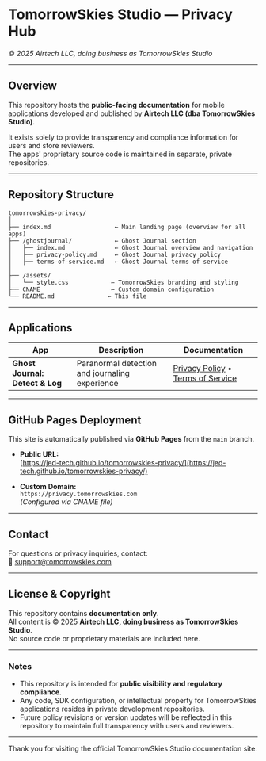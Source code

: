 # TomorrowSkies Studio — Privacy Hub

_© 2025 Airtech LLC, doing business as TomorrowSkies Studio_

---

## Overview

This repository hosts the **public-facing documentation** for mobile applications developed and published by **Airtech LLC (dba TomorrowSkies Studio)**.

It exists solely to provide transparency and compliance information for users and store reviewers.  
The apps' proprietary source code is maintained in separate, private repositories.

---

## Repository Structure

```
tomorrowskies-privacy/
│
├── index.md                  ← Main landing page (overview for all apps)
├── /ghostjournal/            ← Ghost Journal section
│   ├── index.md              ← Ghost Journal overview and navigation
│   ├── privacy-policy.md     ← Ghost Journal privacy policy
│   ├── terms-of-service.md   ← Ghost Journal terms of service
│
├── /assets/
│   └── style.css            ← TomorrowSkies branding and styling
├── CNAME                    ← Custom domain configuration
└── README.md               ← This file
```

---

## Applications

| App | Description | Documentation |
|-----|-------------|---------------|
| **Ghost Journal: Detect & Log** | Paranormal detection and journaling experience | [Privacy Policy](ghostjournal/privacy-policy) • [Terms of Service](ghostjournal/terms-of-service) |

---

## GitHub Pages Deployment

This site is automatically published via **GitHub Pages** from the `main` branch.

- **Public URL:**  
  [https://jed-tech.github.io/tomorrowskies-privacy/](https://jed-tech.github.io/tomorrowskies-privacy/)

- **Custom Domain:**  
  `https://privacy.tomorrowskies.com`  
  _(Configured via CNAME file)_

---

## Contact

For questions or privacy inquiries, contact:  
📧 [support@tomorrowskies.com](mailto:support@tomorrowskies.com)

---

## License & Copyright

This repository contains **documentation only**.  
All content is © 2025 **Airtech LLC, doing business as TomorrowSkies Studio**.  
No source code or proprietary materials are included here.

---

### Notes

- This repository is intended for **public visibility and regulatory compliance**.  
- Any code, SDK configuration, or intellectual property for TomorrowSkies applications resides in private development repositories.  
- Future policy revisions or version updates will be reflected in this repository to maintain full transparency with users and reviewers.

---

Thank you for visiting the official TomorrowSkies Studio documentation site.